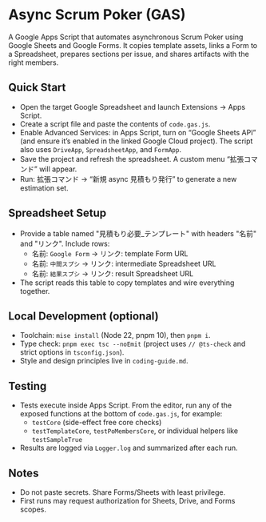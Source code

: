 # Async Scrum Poker (GAS)

A Google Apps Script that automates asynchronous Scrum Poker using Google Sheets and Google Forms. It copies template assets, links a Form to a Spreadsheet, prepares sections per issue, and shares artifacts with the right members.

## Quick Start

- Open the target Google Spreadsheet and launch Extensions → Apps Script.
- Create a script file and paste the contents of `code.gas.js`.
- Enable Advanced Services: in Apps Script, turn on “Google Sheets API” (and ensure it’s enabled in the linked Google Cloud project). The script also uses `DriveApp`, `SpreadsheetApp`, and `FormApp`.
- Save the project and refresh the spreadsheet. A custom menu “拡張コマンド” will appear.
- Run: 拡張コマンド → “新規 async 見積もり発行” to generate a new estimation set.

## Spreadsheet Setup

- Provide a table named "見積もり必要_テンプレート" with headers "名前" and "リンク". Include rows:
  - 名前: `Google Form` → リンク: template Form URL
  - 名前: `中間スプシ` → リンク: intermediate Spreadsheet URL
  - 名前: `結果スプシ` → リンク: result Spreadsheet URL
- The script reads this table to copy templates and wire everything together.

## Local Development (optional)

- Toolchain: `mise install` (Node 22, pnpm 10), then `pnpm i`.
- Type check: `pnpm exec tsc --noEmit` (project uses `// @ts-check` and strict options in `tsconfig.json`).
- Style and design principles live in `coding-guide.md`.

## Testing

- Tests execute inside Apps Script. From the editor, run any of the exposed functions at the bottom of `code.gas.js`, for example:
  - `testCore` (side-effect free core checks)
  - `testTemplateCore`, `testPoMembersCore`, or individual helpers like `testSampleTrue`
- Results are logged via `Logger.log` and summarized after each run.

## Notes

- Do not paste secrets. Share Forms/Sheets with least privilege.
- First runs may request authorization for Sheets, Drive, and Forms scopes.
